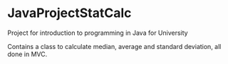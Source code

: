 # JavaProjectStatCalc

Project for introduction to programming in Java for University

Contains a class to calculate median, average and standard deviation, all done in MVC.
